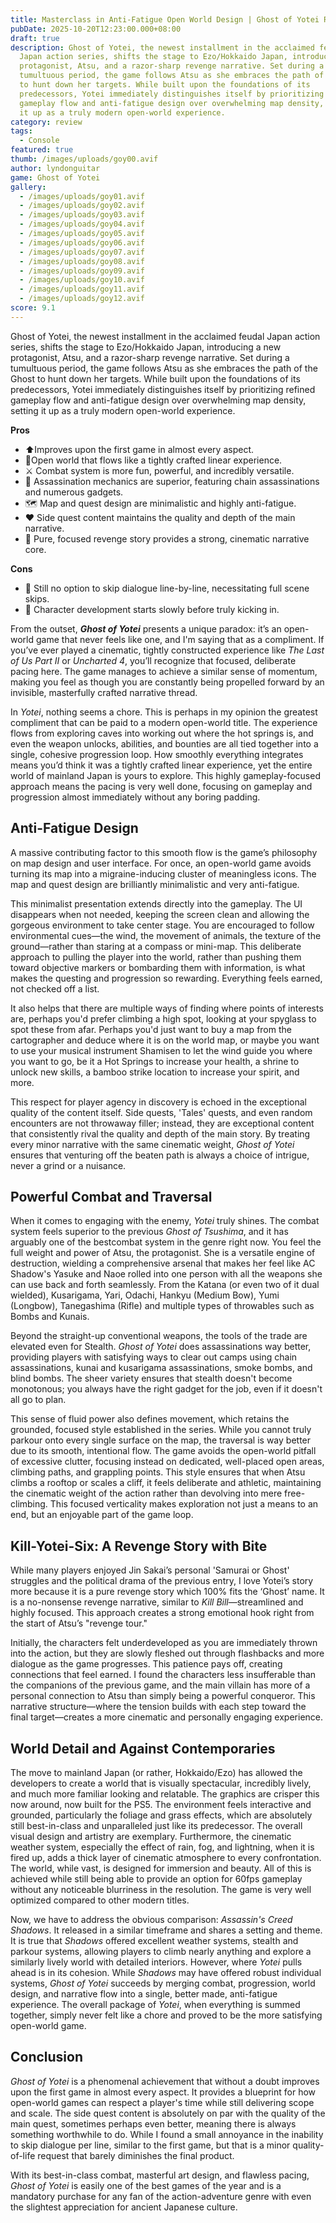 ```yaml
---
title: Masterclass in Anti-Fatigue Open World Design | Ghost of Yotei Review
pubDate: 2025-10-20T12:23:00.000+08:00
draft: true
description: Ghost of Yotei, the newest installment in the acclaimed feudal
  Japan action series, shifts the stage to Ezo/Hokkaido Japan, introducing a new
  protagonist, Atsu, and a razor-sharp revenge narrative. Set during a
  tumultuous period, the game follows Atsu as she embraces the path of the Ghost
  to hunt down her targets. While built upon the foundations of its
  predecessors, Yotei immediately distinguishes itself by prioritizing refined
  gameplay flow and anti-fatigue design over overwhelming map density, setting
  it up as a truly modern open-world experience.
category: review
tags:
  - Console
featured: true
thumb: /images/uploads/goy00.avif
author: lyndonguitar
game: Ghost of Yotei
gallery:
  - /images/uploads/goy01.avif
  - /images/uploads/goy02.avif
  - /images/uploads/goy03.avif
  - /images/uploads/goy04.avif
  - /images/uploads/goy05.avif
  - /images/uploads/goy06.avif
  - /images/uploads/goy07.avif
  - /images/uploads/goy08.avif
  - /images/uploads/goy09.avif
  - /images/uploads/goy10.avif
  - /images/uploads/goy11.avif
  - /images/uploads/goy12.avif
score: 9.1
---
```

Ghost of Yotei, the newest installment in the acclaimed feudal Japan action series, shifts the stage to Ezo/Hokkaido Japan, introducing a new protagonist, Atsu, and a razor-sharp revenge narrative. Set during a tumultuous period, the game follows Atsu as she embraces the path of the Ghost to hunt down her targets. While built upon the foundations of its predecessors, Yotei immediately distinguishes itself by prioritizing refined gameplay flow and anti-fatigue design over overwhelming map density, setting it up as a truly modern open-world experience.

**Pros**

* ⬆️Improves upon the first game in almost every aspect. 
* 🧠Open world that flows like a tightly crafted linear experience.
* ⚔️ Combat system is more fun, powerful, and incredibly versatile.
* 🔪 Assassination mechanics are superior, featuring chain assassinations and numerous gadgets.
* 🗺️ Map and quest design are minimalistic and highly anti-fatigue.
* ❤️ Side quest content maintains the quality and depth of the main narrative.
* 📜 Pure, focused revenge story provides a strong, cinematic narrative core.

**Cons**

* 💬 Still no option to skip dialogue line-by-line, necessitating full scene skips.
* 🐌 Character development starts slowly before truly kicking in.

From the outset, ***Ghost of Yotei*** presents a unique paradox: it’s an open-world game that never feels like one, and I'm saying that as a compliment. If you’ve ever played a cinematic, tightly constructed experience like *The Last of Us Part II* or *Uncharted 4*, you’ll recognize that focused, deliberate pacing here. The game manages to achieve a similar sense of momentum, making you feel as though you are constantly being propelled forward by an invisible, masterfully crafted narrative thread.

In *Yotei*, nothing seems a chore. This is perhaps in my opinion the greatest compliment that can be paid to a modern open-world title. The experience flows from exploring caves into working out where the hot springs is, and even the weapon unlocks, abilities, and bounties are all tied together into a single, cohesive progression loop. How smoothly everything integrates means you’d think it was a tightly crafted linear experience, yet the entire world of mainland Japan is yours to explore. This highly gameplay-focused approach means the pacing is very well done, focusing on gameplay and progression almost immediately without any boring padding.

## Anti-Fatigue Design

A massive contributing factor to this smooth flow is the game’s philosophy on map design and user interface. For once, an open-world game avoids turning its map into a migraine-inducing cluster of meaningless icons. The map and quest design are brilliantly minimalistic and very anti-fatigue.

This minimalist presentation extends directly into the gameplay. The UI disappears when not needed, keeping the screen clean and allowing the gorgeous environment to take center stage. You are encouraged to follow environmental cues—the wind, the movement of animals, the texture of the ground—rather than staring at a compass or mini-map. This deliberate approach to pulling the player into the world, rather than pushing them toward objective markers or bombarding them with information, is what makes the questing and progression so rewarding. Everything feels earned, not checked off a list. 

It also helps that there are multiple ways of finding where points of interests are, perhaps you'd prefer climbing a high spot, looking at your spyglass to spot these from afar. Perhaps you'd just want to buy a map from the cartographer and deduce where it is on the world map, or maybe you want to use your musical instrument Shamisen to let the wind guide you where you want to go, be it a Hot Springs to increase your health, a shrine to unlock new skills, a bamboo strike location to increase your spirit, and more.

This respect for player agency in discovery is echoed in the exceptional quality of the content itself. Side quests, 'Tales' quests, and even random encounters are not throwaway filler; instead, they are exceptional content that consistently rival the quality and depth of the main story. By treating every minor narrative with the same cinematic weight, *Ghost of Yotei* ensures that venturing off the beaten path is always a choice of intrigue, never a grind or a nuisance.

## Powerful Combat and Traversal

When it comes to engaging with the enemy, *Yotei* truly shines. The combat system feels superior to the previous *Ghost of Tsushima*, and it has arguably one of the bestcombat system in the genre right now. You feel the full weight and power of Atsu, the protagonist. She is a versatile engine of destruction, wielding a comprehensive arsenal that makes her feel like AC Shadow's Yasuke and Naoe rolled into one person with all the weapons she can use back and forth seamlessly. From the Katana (or even two of it dual wielded), Kusarigama, Yari, Odachi, Hankyu (Medium Bow), Yumi (Longbow), Tanegashima (Rifle) and multiple types of throwables such as Bombs and Kunais.

Beyond the straight-up conventional weapons, the tools of the trade are elevated even for Stealth. *Ghost of* *Yotei* does assassinations way better, providing players with satisfying ways to clear out camps using chain assassinations, kunai and kusarigama assassinations, smoke bombs, and blind bombs. The sheer variety ensures that stealth doesn't become monotonous; you always have the right gadget for the job, even if it doesn't all go to plan.

This sense of fluid power also defines movement, which retains the grounded, focused style established in the series. While you cannot truly parkour onto every single surface on the map, the traversal is way better due to its smooth, intentional flow. The game avoids the open-world pitfall of excessive clutter, focusing instead on dedicated, well-placed open areas, climbing paths, and grappling points. This style ensures that when Atsu climbs a rooftop or scales a cliff, it feels deliberate and athletic, maintaining the cinematic weight of the action rather than devolving into mere free-climbing. This focused verticality makes exploration not just a means to an end, but an enjoyable part of the game loop.

## Kill-Yotei-Six: A Revenge Story with Bite

While many players enjoyed Jin Sakai’s personal 'Samurai or Ghost' struggles and the political drama of the previous entry, I love Yotei’s story more because it is a pure revenge story which 100% fits the ‘Ghost’ name. It is a no-nonsense revenge narrative, similar to *Kill Bill*—streamlined and highly focused. This approach creates a strong emotional hook right from the start of Atsu’s "revenge tour."

Initially, the characters felt underdeveloped as you are immediately thrown into the action, but they are slowly fleshed out through flashbacks and more dialogue as the game progresses. This patience pays off, creating connections that feel earned. I found the characters less insufferable than the companions of the previous game, and the main villain has more of a personal connection to Atsu than simply being a powerful conqueror. This narrative structure—where the tension builds with each step toward the final target—creates a more cinematic and personally engaging experience.

## World Detail and Against Contemporaries

The move to mainland Japan (or rather, Hokkaido/Ezo) has allowed the developers to create a world that is visually spectacular, incredibly lively, and much more familiar looking and relatable. The graphics are crisper this now around, now built for the PS5. The environment feels interactive and grounded, particularly the foliage and grass effects, which are absolutely still best-in-class and unparalleled just like its predecessor. The overall visual design and artistry are exemplary. Furthermore, the cinematic weather system, especially the effect of rain, fog, and lightning, when it is fired up, adds a thick layer of cinematic atmosphere to every confrontation. The world, while vast, is designed for immersion and beauty. All of this is achieved while still being able to provide an option for 60fps gameplay without any noticeable blurriness in the resolution. The game is very well optimized compared to other modern titles.

Now, we have to address the obvious comparison: *Assassin's Creed Shadows*. It released in a similar timeframe and shares a setting and theme. It is true that *Shadows* offered excellent weather systems, stealth and parkour systems, allowing players to climb nearly anything and explore a similarly lively world with detailed interiors. However, where *Yotei* pulls ahead is in its cohesion. While *Shadows* may have offered robust individual systems, *Ghost of Yotei* succeeds by merging combat, progression, world design, and narrative flow into a single, better made, anti-fatigue experience. The overall package of *Yotei*, when everything is summed together, simply never felt like a chore and proved to be the more satisfying open-world game.

## Conclusion

*Ghost of Yotei* is a phenomenal achievement that without a doubt improves upon the first game in almost every aspect. It provides a blueprint for how open-world games can respect a player's time while still delivering scope and scale. The side quest content is absolutely on par with the quality of the main quest, sometimes perhaps even better, meaning there is always something worthwhile to do. While I found a small annoyance in the inability to skip dialogue per line, similar to the first game, but that is a minor quality-of-life request that barely diminishes the final product.

With its best-in-class combat, masterful art design, and flawless pacing, *Ghost of Yotei* is easily one of the best games of the year and is a mandatory purchase for any fan of the action-adventure genre with even the slightest appreciation for ancient Japanese culture.
